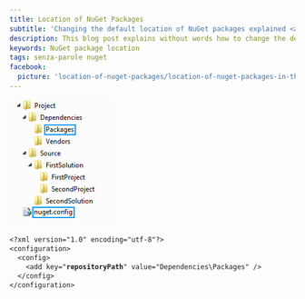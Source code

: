 ```yaml
---
title: Location of NuGet Packages
subtitle: 'Changing the default location of NuGet packages explained <a class="senza-parole" href="/tags/senza-parole">without words</a>'
description: This blog post explains without words how to change the default location of NuGet packages by using the NuGet configuration file.
keywords: NuGet package location
tags: senza-parole nuget
facebook:
  picture: 'location-of-nuget-packages/location-of-nuget-packages-in-the-nuget-config-file.png'
---
```

![Location of NuGet packages in the NuGet.config file](/resources/location-of-nuget-packages/location-of-nuget-packages-in-the-nuget-config-file.png)

<pre>
<code>&lt;?xml version="1.0" encoding="utf-8"?&gt;
&lt;configuration&gt;
  &lt;config&gt;
    &lt;add key="<strong>repositoryPath</strong>" value="Dependencies\Packages" /&gt;
  &lt;/config&gt;
&lt;/configuration&gt;</code></pre>